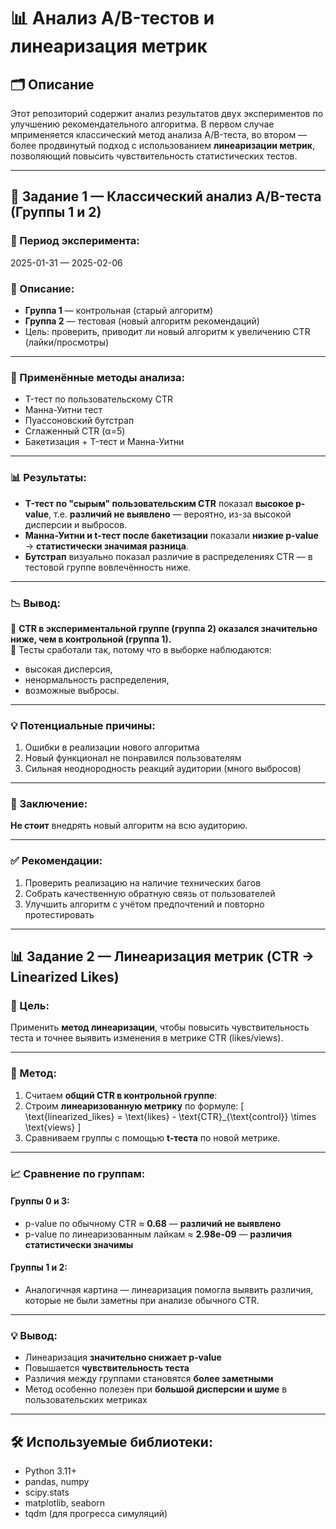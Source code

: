 # 📊 Анализ A/B-тестов и линеаризация метрик

## 🗂 Описание

Этот репозиторий содержит анализ результатов двух экспериментов по улучшению рекомендательного алгоритма. В первом случае мприменяется классический метод анализа A/B-теста, во втором — более продвинутый подход с использованием **линеаризации метрик**, позволяющий повысить чувствительность статистических тестов.

---

## 🧪 Задание 1 — Классический анализ A/B-теста (Группы 1 и 2)

### 📅 Период эксперимента:
2025-01-31 — 2025-02-06

### 🧾 Описание:
- **Группа 1** — контрольная (старый алгоритм)
- **Группа 2** — тестовая (новый алгоритм рекомендаций)
- Цель: проверить, приводит ли новый алгоритм к увеличению CTR (лайки/просмотры)

---

### 🔬 Применённые методы анализа:

- T-тест по пользовательскому CTR
- Манна-Уитни тест
- Пуассоновский бутстрап
- Сглаженный CTR (α=5)
- Бакетизация + T-тест и Манна-Уитни

---

### 📊 Результаты:

- **T-тест по "сырым" пользовательским CTR** показал **высокое p-value**, т.е. **различий не выявлено** — вероятно, из-за высокой дисперсии и выбросов.
- **Манна-Уитни и t-тест после бакетизации** показали **низкие p-value** → **статистически значимая разница**.
- **Бутстрап** визуально показал различие в распределениях CTR — в тестовой группе вовлечённость ниже.

---

### 📉 Вывод:

📌 **CTR в экспериментальной группе (группа 2) оказался значительно ниже, чем в контрольной (группа 1).**  
📌 Тесты сработали так, потому что в выборке наблюдаются:
- высокая дисперсия,
- ненормальность распределения,
- возможные выбросы.

---

### 💡 Потенциальные причины:

1. Ошибки в реализации нового алгоритма
2. Новый функционал не понравился пользователям
3. Сильная неоднородность реакций аудитории (много выбросов)

---

### 🚫 Заключение:

**Не стоит** внедрять новый алгоритм на всю аудиторию.

---

### ✅ Рекомендации:

1. Проверить реализацию на наличие технических багов
2. Собрать качественную обратную связь от пользователей
3. Улучшить алгоритм с учётом предпочтений и повторно протестировать

---

## 📊 Задание 2 — Линеаризация метрик (CTR → Linearized Likes)

### 🎯 Цель:

Применить **метод линеаризации**, чтобы повысить чувствительность теста и точнее выявить изменения в метрике CTR (likes/views).

---

### 🔬 Метод:

1. Считаем **общий CTR в контрольной группе**:
2. Строим **линеаризованную метрику** по формуле:
   \[
   \text{linearized\_likes} = \text{likes} - \text{CTR}_{\text{control}} \times \text{views}
   \]
3. Сравниваем группы с помощью **t-теста** по новой метрике.

---

### 📈 Сравнение по группам:

#### Группы 0 и 3:
- p-value по обычному CTR ≈ **0.68** — **различий не выявлено**
- p-value по линеаризованным лайкам ≈ **2.98e-09** — **различия статистически значимы**

#### Группы 1 и 2:
- Аналогичная картина — линеаризация помогла выявить различия, которые не были заметны при анализе обычного CTR.

---

### 💡 Вывод:

- Линеаризация **значительно снижает p-value**
- Повышается **чувствительность теста**
- Различия между группами становятся **более заметными**
- Метод особенно полезен при **большой дисперсии и шуме** в пользовательских метриках

---

## 🛠 Используемые библиотеки:

- Python 3.11+
- pandas, numpy
- scipy.stats
- matplotlib, seaborn
- tqdm (для прогресса симуляций)
